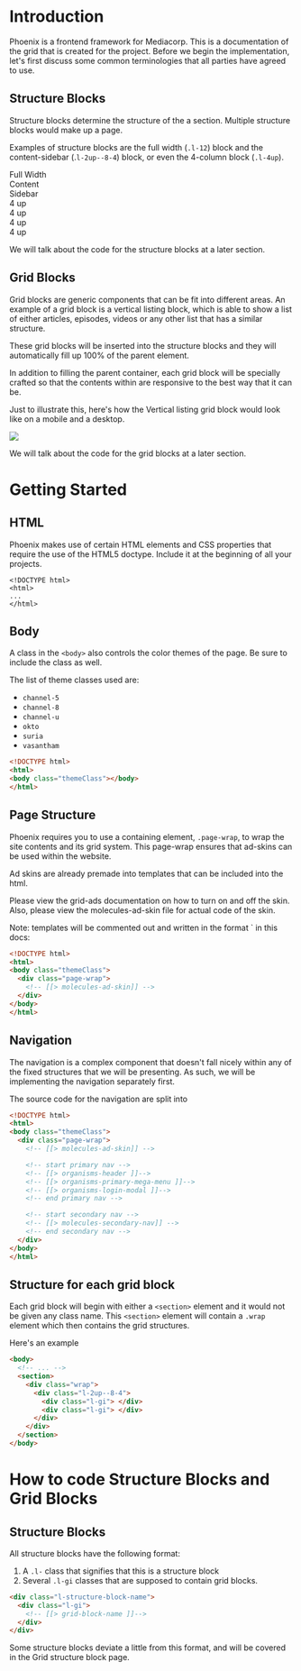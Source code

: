 <div class="page-wrap"> 

# Introduction 

Phoenix is a frontend framework for Mediacorp. This is a documentation of the grid that is created for the project. Before we begin the implementation, let's first discuss some common terminologies that all parties have agreed to use.

## Structure Blocks

Structure blocks determine the structure of the a section. Multiple structure blocks would make up a page. 

Examples of structure blocks are the full width (`.l-12`) block and the content-sidebar (.`l-2up--8-4`) block, or even the 4-column block (`.l-4up`). 

<div class="demo l-12">
  <div class="l-gi demo__item">Full Width</div>
</div>
<div class="demo l-2up--8-4">
  <div class="l-gi demo__item"> Content </div>
  <div class="l-gi demo__item"> Sidebar </div>
</div>
<div class="demo l-4up">
  <div class="l-gi demo__item"> 4 up </div>
  <div class="l-gi demo__item"> 4 up </div>
  <div class="l-gi demo__item"> 4 up </div>
  <div class="l-gi demo__item"> 4 up </div>
</div>

We will talk about the code for the structure blocks at a later section. 

## Grid Blocks

Grid blocks are generic components that can be fit into different areas. An example of a grid block is a vertical listing block, which is able to show a list of either articles, episodes, videos or any other list that has a similar structure. 

These grid blocks will be inserted into the structure blocks and they will automatically fill up 100% of the parent element. 

In addition to filling the parent container, each grid block will be specially crafted so that the contents within are responsive to the best way that it can be. 

Just to illustrate this, here's how the Vertical listing grid block would look like on a mobile and a desktop. 

![](../../images/docs/image1.png)

We will talk about the code for the grid blocks at a later section. 

<!-- # Understanding how to use Structure Blocks and Grid Blocks (Theory) -->

# Getting Started 

## HTML

Phoenix makes use of certain HTML elements and CSS properties that require the use of the HTML5 doctype. Include it at the beginning of all your projects. 

```
<!DOCTYPE html>
<html>
... 
</html>
```

## Body 

A class in the `<body>` also controls the color themes of the page. Be sure to include the class as well. 

The list of theme classes used are:

- `channel-5` 
- `channel-8`
- `channel-u` 
- `okto`
- `suria` 
- `vasantham`

~~~html
<!DOCTYPE html>
<html>
<body class="themeClass"></body>    
</html>
~~~

## Page Structure 

Phoenix requires you to use a containing element, `.page-wrap`, to wrap the site contents and its grid system. This page-wrap ensures that ad-skins can be used within the website. 

Ad skins are already premade into templates that can be included into the html. 

Please view the grid-ads documentation on how to turn on and off the skin. Also, please view the molecules-ad-skin file for actual code of the skin. 

Note: templates will be commented out and written in the format ` in this docs:

~~~html
<!DOCTYPE html>
<html>
<body class="themeClass">
  <div class="page-wrap">
    <!-- [[> molecules-ad-skin]] -->
  </div>
</body>    
</html>
~~~

## Navigation

The navigation is a complex component that doesn't fall nicely within any of the fixed structures that we will be presenting. As such, we will be implementing the navigation separately first. 

The source code for the navigation are split into 

~~~html
<!DOCTYPE html>
<html>
<body class="themeClass">
  <div class="page-wrap">
    <!-- [[> molecules-ad-skin]] -->

    <!-- start primary nav -->
    <!-- [[> organisms-header ]]-->
    <!-- [[> organisms-primary-mega-menu ]]-->
    <!-- [[> organisms-login-modal ]]-->
    <!-- end primary nav -->

    <!-- start secondary nav -->
    <!-- [[> molecules-secondary-nav]] -->
    <!-- end secondary nav -->
  </div>
</body>    
</html>
~~~

## Structure for each grid block

Each grid block will begin with either a `<section>` element and it would not be given any class name. This `<section>` element will contain a `.wrap` element which then contains the grid structures. 

Here's an example

~~~html
<body>
  <!-- ... -->
  <section>
    <div class="wrap">
      <div class="l-2up--8-4">
        <div class="l-gi"> </div>
        <div class="l-gi"> </div>
      </div>
    </div>
  </section>
</body>
~~~

# How to code Structure Blocks and Grid Blocks 

## Structure Blocks 

All structure blocks have the following format: 

1. A `.l-` class that signifies that this is a structure block 
2. Several `.l-gi` classes that are supposed to contain grid blocks. 

~~~html
<div class="l-structure-block-name">
  <div class="l-gi">
    <!-- [[> grid-block-name ]]-->
  </div>
</div>
~~~

Some structure blocks deviate a little from this format, and will be covered in the Grid structure block page.

</div>